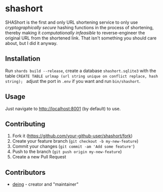 # shashort

SHAShort is the first and only URL shortening service to only use *cryptographically secure* hashing functions in the process of shortening, thereby making it *computationally infeasible* to reverse-engineer the original URL from the shortened link. That isn't something you should care about, but I did it anyway.

## Installation

Run `shards build --release`, create a database `shashort.sqlite3` with the table `CREATE TABLE urlmap (url string unique on conflict replace, hash string);
` adjust the port in `.env` if you want and run `bin/shashort`.

## Usage

Just navigate to <http://localhost:8001> (by default) to use.

## Contributing

1. Fork it (<https://github.com/your-github-user/shashort/fork>)
2. Create your feature branch (`git checkout -b my-new-feature`)
3. Commit your changes (`git commit -am 'Add some feature'`)
4. Push to the branch (`git push origin my-new-feature`)
5. Create a new Pull Request

## Contributors

- [deing](https://github.com/your-github-user) - creator and "maintainer"
